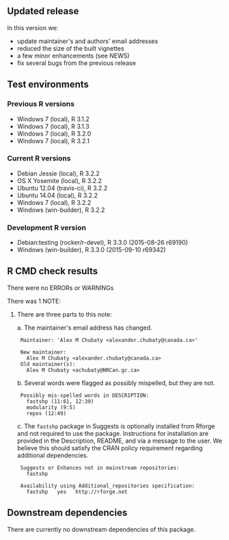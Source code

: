 ## Updated release

In this version we:

* update maintainer's and authors' email addresses
* reduced the size of the built vignettes
* a few minor enhancements (see NEWS)
* fix several bugs from the previous release

## Test environments

### Previous R versions
* Windows 7               (local), R 3.1.2
* Windows 7               (local), R 3.1.3
* Windows 7               (local), R 3.2.0
* Windows 7               (local), R 3.2.1

### Current R versions
* Debian Jessie           (local), R 3.2.2
* OS X Yosemite           (local), R 3.2.2
* Ubuntu 12.04        (travis-ci), R 3.2.2
* Ubuntu 14.04            (local), R 3.2.2
* Windows 7               (local), R 3.2.2
* Windows           (win-builder), R 3.2.2

### Development R version
* Debian:testing (rocker/r-devel), R 3.3.0 (2015-08-26 r69190)
* Windows           (win-builder), R 3.3.0 (2015-09-10 r69342)

## R CMD check results

There were no ERRORs or WARNINGs

There was 1 NOTE:

1. There are three parts to this note:

    a. The maintainer's email address has changed.
      
        Maintainer: 'Alex M Chubaty <alexander.chubaty@canada.ca>'
        
        New maintainer:
          Alex M Chubaty <alexander.chubaty@canada.ca>
        Old maintainer(s):
          Alex M Chubaty <achubaty@NRCan.gc.ca>


    b. Several words were flagged as possibly mispelled, but they are not.
    
        Possibly mis-spelled words in DESCRIPTION:
          fastshp (11:61, 12:39)
          modularity (9:5)
          repos (12:49)

    c. The `fastshp` package in Suggests is optionally installed from Rforge and not required to use the package. Instructions for installation are provided in the Description, README, and via a message to the user. We believe this should satisfy the CRAN policy requirement regarding additional dependencies.

        Suggests or Enhances not in mainstream repositories:
          fastshp
        
        Availability using Additional_repositories specification:
          fastshp   yes   http://rforge.net

## Downstream dependencies

There are currently no downstream dependencies of this package.
